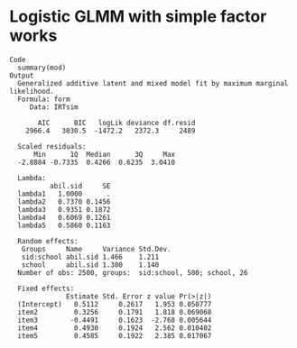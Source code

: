 # Logistic GLMM with simple factor works

    Code
      summary(mod)
    Output
      Generalized additive latent and mixed model fit by maximum marginal likelihood.
      Formula: form
         Data: IRTsim
      
           AIC      BIC   logLik deviance df.resid 
        2966.4   3030.5  -1472.2   2372.3     2489 
      
      Scaled residuals: 
          Min      1Q  Median      3Q     Max 
      -2.8884 -0.7335  0.4266  0.6235  3.0410 
      
      Lambda:
              abil.sid     SE
      lambda1   1.0000      .
      lambda2   0.7370 0.1456
      lambda3   0.9351 0.1872
      lambda4   0.6069 0.1261
      lambda5   0.5860 0.1163
      
      Random effects:
       Groups     Name     Variance Std.Dev.
       sid:school abil.sid 1.466    1.211   
       school     abil.sid 1.300    1.140   
      Number of obs: 2500, groups:  sid:school, 500; school, 26
      
      Fixed effects:
                  Estimate Std. Error z value Pr(>|z|)
      (Intercept)   0.5112     0.2617   1.953 0.050777
      item2         0.3256     0.1791   1.818 0.069068
      item3        -0.4491     0.1623  -2.768 0.005644
      item4         0.4930     0.1924   2.562 0.010402
      item5         0.4585     0.1922   2.385 0.017067
      
      

